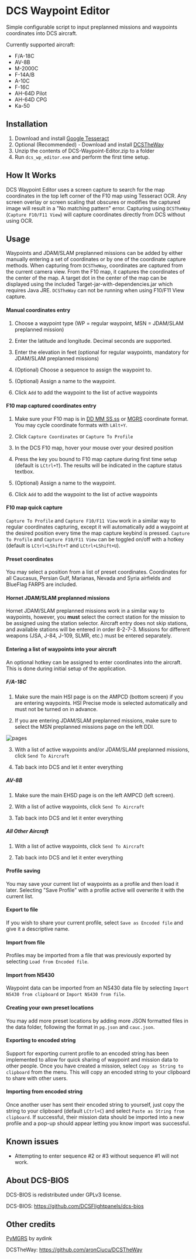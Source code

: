 # DCS Waypoint Editor

Simple configurable script to input preplanned missions and waypoints coordinates into DCS aircraft. 

Currently supported aircraft:

* F/A-18C
* AV-8B
* M-2000C
* F-14A/B
* A-10C
* F-16C
* AH-64D Pilot
* AH-64D CPG
* Ka-50

## Installation

1. Download and install [Google Tesseract](https://github.com/UB-Mannheim/tesseract/wiki)
2. Optional (Recommended) - Download and install [DCSTheWay](https://github.com/aronCiucu/DCSTheway)
3. Unzip the contents of DCS-Waypoint-Editor.zip to a folder
4. Run `dcs_wp_editor.exe` and perform the first time setup.

## How It Works

DCS Waypoint Editor uses a screen capture to search for the map coordinates in the top left corner of the F10 map using Tesseract
OCR. Any screen overlay or screen scaling that obscures or modifies the captured image will result in a "No matching pattern"
error. Capturing using `DCSTheWay` (`Capture F10/F11 View`) will capture coordinates directly from DCS without using OCR. 

## Usage

Waypoints and JDAM/SLAM preplanned missions can be added by either manually entering a set of coordinates or by one of the
coordinate capture methods. When capturing from `DCSTheWay`, coordinates are captured from the current camera view. From the
F10 map, it captures the coordinates of the center of the map. A target dot in the center of the map can be displayed using
the included Target-jar-with-dependencies.jar which requires Java JRE. `DCSTheWay` can not be running when using F10/F11 
View capture.

#### Manual coordinates entry

1. Choose a waypoint type (WP = regular waypoint, MSN = JDAM/SLAM preplanned mission)

2. Enter the latitude and longitude. Decimal seconds are supported.

3. Enter the elevation in feet (optional for regular waypoints, mandatory for JDAM/SLAM preplanned missions)

4. (Optional) Choose a sequence to assign the waypoint to.

5. (Optional) Assign a name to the waypoint.

6. Click `Add` to add the waypoint to the list of active waypoints

#### F10 map captured coordinates entry

1. Make sure your F10 map is in [DD MM SS.ss](https://i.imgur.com/9GIU7pJ.png) or [MGRS](https://i.imgur.com/T7lBvlx.png) coordinate format.
 You may cycle coordinate formats with `LAlt+Y`.

2. Click `Capture Coordinates` or `Capture To Profile`

3. In the DCS F10 map, hover your mouse over your desired position

4. Press the key you bound to F10 map capture during first time setup (default is `LCtrl+T`). The results will be indicated
in the capture status textbox.

5. (Optional) Assign a name to the waypoint.

6. Click `Add` to add the waypoint to the list of active waypoints

#### F10 map quick capture

`Capture To Profile` and `Capture F10/F11 View` work in a similar way to regular coordinates capturing, except it will automatically
add a waypoint  at the desired position every time the map capture keybind is pressed.  `Capture To Profile` and `Capture F10/F11 View`
can be toggled on/off with a hotkey (default is `LCtrl+LShift+T` and `LCtrl+LShift+U`).

#### Preset coordinates

You may select a position from a list of preset coordinates. Coordinates for all Caucasus, Persian Gulf, Marianas, Nevada and Syria airfields
and BlueFlag FARPS are included.

#### Hornet JDAM/SLAM preplanned missions

Hornet JDAM/SLAM preplanned missions work in a similar way to waypoints, however, you **must** select the correct station
for the mission to be assigned using the station selector.  Aircraft entry does not skip stations, and available stations
will be entered in order 8-2-7-3. Missions for different weapons (JSA, J-84, J-109, SLMR, etc.) must be entered separately.

#### Entering a list of waypoints into your aircraft

An optional hotkey can be assigned to enter coordinates into the aircraft.  This is done during initial setup
of the application.

##### F/A-18C

1. Make sure the main HSI page is on the AMPCD (bottom screen) if you are entering waypoints. HSI Precise mode is selected automatically
and must not be turned on in advance.
 
2. If you are entering JDAM/SLAM preplanned missions, make sure to select the MSN preplanned missions page on the left DDI.

![pages](https://i.imgur.com/Nxr9qKX.png)

3. With a list of active waypoints and/or JDAM/SLAM preplanned missions, click `Send To Aircraft`

4. Tab back into DCS and let it enter everything

##### AV-8B

1. Make sure the main EHSD page is on the left AMPCD (left screen).

2. With a list of active waypoints, click `Send To Aircraft`

3. Tab back into DCS and let it enter everything

##### All Other Aircraft

1. With a list of active waypoints, click `Send To Aircraft`

2. Tab back into DCS and let it enter everything

#### Profile saving

You may save your current list of waypoints as a profile and then load it later. Selecting "Save Profile" with a profile active
will overwrite it with the current list.

#### Export to file

If you wish to share your current profile, select `Save as Encoded file` and give it a descriptive name.

#### Import from file

Profiles may be imported from a file that was previously exported by selecting `Load from Encoded file`.

#### Import from NS430

 Waypoint data can be imported from an NS430 data file by selecting `Import NS430 from clipboard` or `Import NS430 from file`.

#### Creating your own preset locations

You may add more preset locations by adding more JSON formatted files in the data folder,
following the format in `pg.json` and `cauc.json`.

#### Exporting to encoded string

Support for exporting current profile to an encoded string has been implemented to allow for quick sharing
of waypoint and mission data to other people.  Once you have created a mission, select `Copy as String to clipboard`
from the menu.  This will copy an encoded string to your clipboard to share with other users.

#### Importing from encoded string

Once another user has sent their encoded string to yourself, just copy the string to your clipboard (default `LCtrl+C`)
and select `Paste as String from clipboard`.  If successful, their mission data should be imported into
a new profile and a pop-up should appear letting you know import was successful.

## Known issues

* Attempting to enter sequence #2 or #3 without sequence #1 will not work.

## About DCS-BIOS
DCS-BIOS is redistributed under GPLv3 license.

DCS-BIOS: https://github.com/DCSFlightpanels/dcs-bios

## Other credits
[PyMGRS](https://github.com/aydink/pymgrs) by aydink

DCSTheWay: https://github.com/aronCiucu/DCSTheWay

